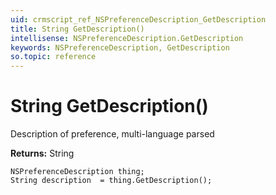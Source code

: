 ```yaml
---
uid: crmscript_ref_NSPreferenceDescription_GetDescription
title: String GetDescription()
intellisense: NSPreferenceDescription.GetDescription
keywords: NSPreferenceDescription, GetDescription
so.topic: reference
---
```


# String GetDescription()

Description of preference, multi-language parsed

**Returns:** String

```crmscript
NSPreferenceDescription thing;
String description  = thing.GetDescription();
```

